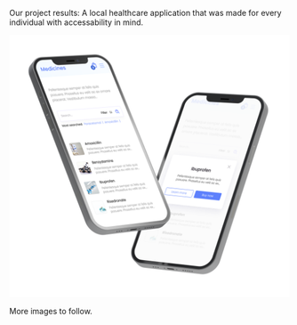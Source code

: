 Our project results: 
A local healthcare application that was made for every individual with accessability in mind. 

<img src="https://raw.githubusercontent.com/divstackio/docs-study/main/docs/img/mockup01.png">


More images to follow.
